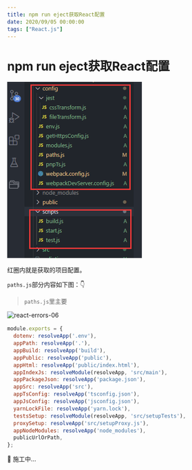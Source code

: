 ```yaml
---
title: npm run eject获取React配置
date: 2020/09/05 00:00:00
tags: ["React.js"]
---
```


# npm run eject获取React配置

<ClientOnly>
  <display-bar :displayData="$frontmatter"></display-bar>
</ClientOnly>

![react-errors-05](/images/frontend/react/react-errors-05.png)

红圈内就是获取的项目配置。

`paths.js`部分内容如下图：👇

> `paths.js`里主要

![react-errors-06](/images/frontend/react/react-errors-06.png)

```js
module.exports = {
  dotenv: resolveApp('.env'),
  appPath: resolveApp('.'),
  appBuild: resolveApp('build'),
  appPublic: resolveApp('public'),
  appHtml: resolveApp('public/index.html'),
  appIndexJs: resolveModule(resolveApp, 'src/main'),
  appPackageJson: resolveApp('package.json'),
  appSrc: resolveApp('src'),
  appTsConfig: resolveApp('tsconfig.json'),
  appJsConfig: resolveApp('jsconfig.json'),
  yarnLockFile: resolveApp('yarn.lock'),
  testsSetup: resolveModule(resolveApp, 'src/setupTests'),
  proxySetup: resolveApp('src/setupProxy.js'),
  appNodeModules: resolveApp('node_modules'),
  publicUrlOrPath,
};
```



🚧 施工中...